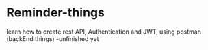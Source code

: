 # Reminder-things
learn how to create  rest API, Authentication and JWT, using postman (backEnd things)
-unfinished yet

